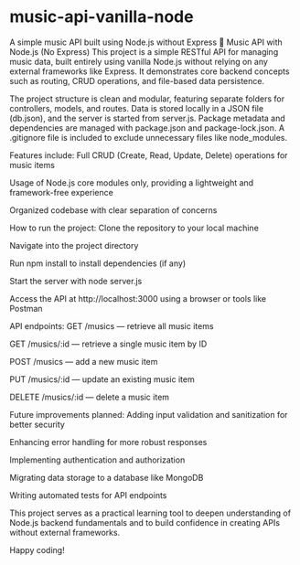 # music-api-vanilla-node
A simple music API built using Node.js without Express
🎵 Music API with Node.js (No Express)
This project is a simple RESTful API for managing music data, built entirely using vanilla Node.js without relying on any external frameworks like Express. It demonstrates core backend concepts such as routing, CRUD operations, and file-based data persistence.

The project structure is clean and modular, featuring separate folders for controllers, models, and routes. Data is stored locally in a JSON file (db.json), and the server is started from server.js. Package metadata and dependencies are managed with package.json and package-lock.json. A .gitignore file is included to exclude unnecessary files like node_modules.

Features include:
Full CRUD (Create, Read, Update, Delete) operations for music items

Usage of Node.js core modules only, providing a lightweight and framework-free experience

Organized codebase with clear separation of concerns

How to run the project:
Clone the repository to your local machine

Navigate into the project directory

Run npm install to install dependencies (if any)

Start the server with node server.js

Access the API at http://localhost:3000 using a browser or tools like Postman

API endpoints:
GET /musics — retrieve all music items

GET /musics/:id — retrieve a single music item by ID

POST /musics — add a new music item

PUT /musics/:id — update an existing music item

DELETE /musics/:id — delete a music item

Future improvements planned:
Adding input validation and sanitization for better security

Enhancing error handling for more robust responses

Implementing authentication and authorization

Migrating data storage to a database like MongoDB

Writing automated tests for API endpoints

This project serves as a practical learning tool to deepen understanding of Node.js backend fundamentals and to build confidence in creating APIs without external frameworks.

Happy coding! 
